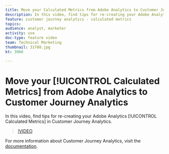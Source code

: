 ```yaml
---
title: Move your Calculated Metrics from Adobe Analytics to Customer Journey Analytics
description: In this video, find tips for re-creating your Adobe Analytics Calculated Metrics in Customer Journey Analytics.
feature: customer journey analytics - calculated metrics
topics: 
audience: analyst, marketer
activity: use
doc-type: feature video
team: Technical Marketing
thumbnail: 31788.jpg
kt: 3966

---
```


# Move your [!UICONTROL Calculated Metrics] from Adobe Analytics to Customer Journey Analytics

In this video, find tips for re-creating your Adobe Analytics [!UICONTROL Calculated Metrics] in Customer Journey Analytics.

>[!VIDEO](https://video.tv.adobe.com/v/31788/?quality=12)

For more information about Customer Journey Analytics, visit the [documentation](https://docs.adobe.com/content/help/en/analytics-platform/using/cja-landing.html).

